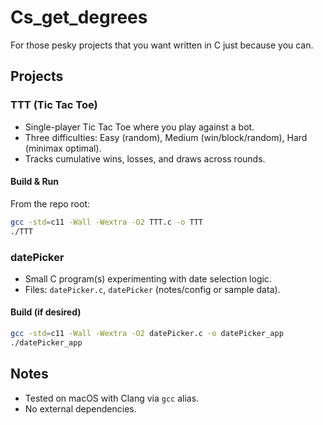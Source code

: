 # Cs_get_degrees
For those pesky projects that you want written in C just because you can.

## Projects

### TTT (Tic Tac Toe)
- Single-player Tic Tac Toe where you play against a bot.
- Three difficulties: Easy (random), Medium (win/block/random), Hard (minimax optimal).
- Tracks cumulative wins, losses, and draws across rounds.

#### Build & Run
From the repo root:

```bash
gcc -std=c11 -Wall -Wextra -O2 TTT.c -o TTT
./TTT
```

### datePicker
- Small C program(s) experimenting with date selection logic.
- Files: `datePicker.c`, `datePicker` (notes/config or sample data).

#### Build (if desired)

```bash
gcc -std=c11 -Wall -Wextra -O2 datePicker.c -o datePicker_app
./datePicker_app
```

## Notes
- Tested on macOS with Clang via `gcc` alias.
- No external dependencies.
